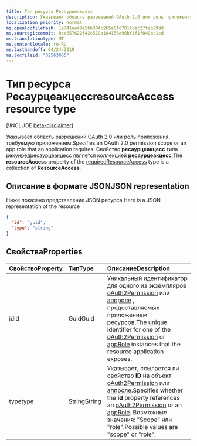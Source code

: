 ```yaml
---
title: Тип ресурса Ресаурцеакцесс
description: Указывает область разрешений OAuth 2,0 или роль приложения, требуемую приложением. Свойство **ресаурцеакцесс** типа рекуиредресаурцеакцесс является коллекцией **ресаурцеакцесс**.
localization_priority: Normal
ms.openlocfilehash: 1e741aa49e56b304c265a5fd701fdac37feb29dd
ms.sourcegitcommit: 0ce657622f42c510a104156a96bf1f1f040bc1cd
ms.translationtype: MT
ms.contentlocale: ru-RU
ms.lasthandoff: 04/24/2019
ms.locfileid: "32563065"
---
```

# <a name="resourceaccess-resource-type"></a><span data-ttu-id="3011f-104">Тип ресурса Ресаурцеакцесс</span><span class="sxs-lookup"><span data-stu-id="3011f-104">resourceAccess resource type</span></span>

[!INCLUDE [beta-disclaimer](../../includes/beta-disclaimer.md)]

<span data-ttu-id="3011f-105">Указывает область разрешений OAuth 2,0 или роль приложения, требуемую приложением.</span><span class="sxs-lookup"><span data-stu-id="3011f-105">Specifies an OAuth 2.0 permission scope or an app role that an application requires.</span></span> <span data-ttu-id="3011f-106">Свойство **ресаурцеакцесс** типа [рекуиредресаурцеакцесс](requiredresourceaccess.md) является коллекцией **ресаурцеакцесс**.</span><span class="sxs-lookup"><span data-stu-id="3011f-106">The **resourceAccess** property of the [requiredResourceAccess](requiredresourceaccess.md) type is a collection of **ResourceAccess**.</span></span>


## <a name="json-representation"></a><span data-ttu-id="3011f-107">Описание в формате JSON</span><span class="sxs-lookup"><span data-stu-id="3011f-107">JSON representation</span></span>

<span data-ttu-id="3011f-108">Ниже показано представление JSON ресурса.</span><span class="sxs-lookup"><span data-stu-id="3011f-108">Here is a JSON representation of the resource</span></span>

<!-- {
  "blockType": "resource",
  "optionalProperties": [

  ],
  "@odata.type": "microsoft.graph.resourceAccess"
}-->

```json
{
  "id": "guid",
  "type": "string"
}

```
## <a name="properties"></a><span data-ttu-id="3011f-109">Свойства</span><span class="sxs-lookup"><span data-stu-id="3011f-109">Properties</span></span>
| <span data-ttu-id="3011f-110">Свойство</span><span class="sxs-lookup"><span data-stu-id="3011f-110">Property</span></span>     | <span data-ttu-id="3011f-111">Тип</span><span class="sxs-lookup"><span data-stu-id="3011f-111">Type</span></span>   |<span data-ttu-id="3011f-112">Описание</span><span class="sxs-lookup"><span data-stu-id="3011f-112">Description</span></span>|
|:---------------|:--------|:----------|
|<span data-ttu-id="3011f-113">id</span><span class="sxs-lookup"><span data-stu-id="3011f-113">id</span></span>|<span data-ttu-id="3011f-114">Guid</span><span class="sxs-lookup"><span data-stu-id="3011f-114">Guid</span></span>|<span data-ttu-id="3011f-115">Уникальный идентификатор для одного из экземпляров [oAuth2Permission](oauth2permission.md) или [аппроле](approle.md) , предоставляемых приложением ресурсов.</span><span class="sxs-lookup"><span data-stu-id="3011f-115">The unique identifier for one of the [oAuth2Permission](oauth2permission.md) or [appRole](approle.md) instances that the resource application exposes.</span></span>|
|<span data-ttu-id="3011f-116">type</span><span class="sxs-lookup"><span data-stu-id="3011f-116">type</span></span>|<span data-ttu-id="3011f-117">String</span><span class="sxs-lookup"><span data-stu-id="3011f-117">String</span></span>|<span data-ttu-id="3011f-118">Указывает, ссылается ли свойство **ID** на объект [oAuth2Permission](oauth2permission.md) или [аппроле](approle.md).</span><span class="sxs-lookup"><span data-stu-id="3011f-118">Specifies whether the **id** property references an [oAuth2Permission](oauth2permission.md) or an [appRole](approle.md).</span></span> <span data-ttu-id="3011f-119">Возможные значения: "Scope" или "role".</span><span class="sxs-lookup"><span data-stu-id="3011f-119">Possible values are "scope" or "role".</span></span>|

<!-- uuid: 8fcb5dbc-d5aa-4681-8e31-b001d5168d79
2015-10-25 14:57:30 UTC -->
<!--
{
  "type": "#page.annotation",
  "description": "resourceAccess resource",
  "keywords": "",
  "section": "documentation",
  "tocPath": "",
  "suppressions": []
}
-->
